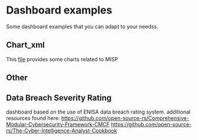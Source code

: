 # Dashboard examples
Some dashboard examples that you can adapt to your needss.

## Chart_xml
This [file](misp_charts.xml) provides some charts related to MISP
## Other

## Data Breach Severity Rating
dashboard based on the use of ENISA data breach rating system.
additional resources found here: 
https://github.com/open-source-rs/Comprehensive-Modular-Cybersecurity-Framework-CMCF
https://github.com/open-source-rs/The-Cyber-Intelligence-Analyst-Cookbook
